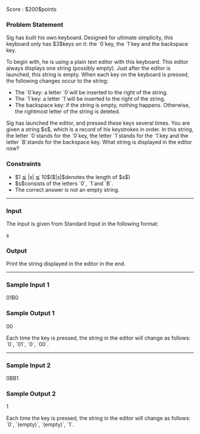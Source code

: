 
<div>

<span>

<span>

<p>
Score : $200$points
</p>

<div>

<section>

### **Problem Statement**

<p>
Sig has built his own keyboard. Designed for ultimate simplicity, this keyboard only has $3$keys on it: the `0`key, the `1`key and the backspace key.
</p>

<p>
To begin with, he is using a plain text editor with this keyboard. This editor always displays one string (possibly empty). Just after the editor is launched, this string is empty. When each key on the keyboard is pressed, the following changes occur to the string:
</p>

<ul>

<li>
The `0`key: a letter `0`will be inserted to the right of the string.
</li>

<li>
The `1`key: a letter `1`will be inserted to the right of the string.
</li>

<li>
The backspace key: if the string is empty, nothing happens. Otherwise, the rightmost letter of the string is deleted.
</li>

</ul>

<p>
Sig has launched the editor, and pressed these keys several times. You are given a string $s$, which is a record of his keystrokes in order. In this string, the letter `0`stands for the `0`key, the letter `1`stands for the `1`key and the letter `B`stands for the backspace key. What string is displayed in the editor now?
</p>

</section>

</div>

<div>

<section>

### **Constraints**

<ul>

<li>
$1 ≦ |s| ≦ 10$($|s|$denotes the length of $s$)
</li>

<li>
$s$consists of the letters `0`, `1`and `B`.
</li>

<li>
The correct answer is not an empty string.
</li>

</ul>

</section>

</div>

---

<div>

<div>

<section>

### **Input**

<p>
The input is given from Standard Input in the following format:
</p>

<div>

$s$
</div>

</section>

</div>

<div>

<section>

### **Output**

<p>
Print the string displayed in the editor in the end.
</p>

</section>

</div>

</div>

---

<div>

<section>

### **Sample Input 1**

<div>

01B0

</div>

</section>

</div>

<div>

<section>

### **Sample Output 1**

<div>

00

</div>

<p>
Each time the key is pressed, the string in the editor will change as follows: `0`, `01`, `0`, `00`.
</p>

</section>

</div>

---

<div>

<section>

### **Sample Input 2**

<div>

0BB1

</div>

</section>

</div>

<div>

<section>

### **Sample Output 2**

<div>

1

</div>

<p>
Each time the key is pressed, the string in the editor will change as follows: `0`, `(empty)`, `(empty)`, `1`.
</p>

</section>

</div>

</span>

</span>

</div>
